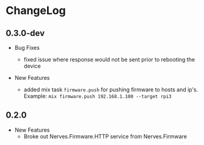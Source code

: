 # ChangeLog

## 0.3.0-dev

* Bug Fixes
  * fixed issue where response would not be sent prior to rebooting the device

* New Features
  * added mix task `firmware.push` for pushing firmware to hosts and ip's. Example: `mix firmware.push 192.168.1.100 --target rpi3`

## 0.2.0

* New Features
  * Broke out Nerves.Firmware.HTTP service from Nerves.Firmware
